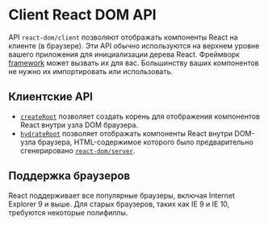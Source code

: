 # Client React DOM API

API `react-dom/client` позволяют отображать компоненты React на клиенте (в браузере). Эти API обычно используются на верхнем уровне вашего приложения для инициализации дерева React. Фреймворк [framework](../../learn/start-a-new-react-project.md#production-grade-react-frameworks) может вызвать их для вас. Большинству ваших компонентов не нужно их импортировать или использовать.

## Клиентские API

-   [`createRoot`](./createRoot.md) позволяет создать корень для отображения компонентов React внутри узла DOM браузера.
-   [`hydrateRoot`](./hydrateRoot.md) позволяет отображать компоненты React внутри DOM-узла браузера, HTML-содержимое которого было предварительно сгенерировано [`react-dom/server`](../server/index.md).

## Поддержка браузеров

React поддерживает все популярные браузеры, включая Internet Explorer 9 и выше. Для старых браузеров, таких как IE 9 и IE 10, требуются некоторые полифиллы.
